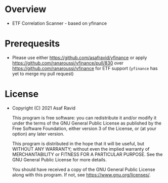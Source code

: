 # Overview
- ETF Correlation Scanner - based on yfinance

# Prerequesits
- Please use either https://github.com/asafravid/yfinance or apply https://github.com/ranaroussi/yfinance/pull/830 over https://github.com/ranaroussi/yfinance for ETF support (`yfinance` has yet to merge my pull request)

# License
- Copyright (C) 2021 Asaf Ravid

    This program is free software: you can redistribute it and/or modify
    it under the terms of the GNU General Public License as published by
    the Free Software Foundation, either version 3 of the License, or
    (at your option) any later version.

    This program is distributed in the hope that it will be useful,
    but WITHOUT ANY WARRANTY; without even the implied warranty of
    MERCHANTABILITY or FITNESS FOR A PARTICULAR PURPOSE.  See the
    GNU General Public License for more details.

    You should have received a copy of the GNU General Public License
    along with this program.  If not, see <https://www.gnu.org/licenses/>.


